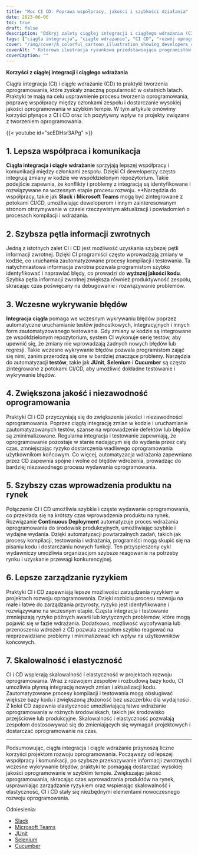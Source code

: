 ```yaml
---
title: "Moc CI CD: Poprawa współpracy, jakości i szybkości działania"
date: 2023-06-06
toc: true
draft: false
description: "Odkryj zalety ciągłej integracji i ciągłego wdrażania (CI CD) w tworzeniu oprogramowania, poprawiając współpracę, jakość i szybkość."
tags: ["ciągła integracja", "ciągłe wdrażanie", "CI CD", "rozwój oprogramowania", "współpraca", "komunikacja", "pętla sprzężenia zwrotnego", "wykrywanie błędów", "jakość oprogramowania", "niezawodność", "czas wprowadzenia na rynek", "zarządzanie ryzykiem", "skalowalność", "elastyczność", "testowanie automatyczne", "zwinny rozwój", "DevOps", "produktywność zespołu", "wydania oprogramowania", "automatyzacja wdrażania", "automatyzacja testów", "szybkie dostarczanie oprogramowania", "metodyki zwinne", "zarządzanie wydaniami", "inżynieria oprogramowania", "zwinne zespoły", "ciągłe doskonalenie", "testowanie oprogramowania", "potoki wdrażania", "proces wdrażania", "cykl życia oprogramowania"]
cover: "/img/cover/A_colorful_cartoon_illustration_showing_developers_collaborating.png"
coverAlt: " Kolorowa ilustracja rysunkowa przedstawiająca programistów współpracujących i wdrażających oprogramowanie szybko i wydajnie za pomocą narzędzi i procesów CI CD."
coverCaption: ""
---
```


**Korzyści z ciągłej integracji i ciągłego wdrażania**

Ciągła integracja (CI) i ciągłe wdrażanie (CD) to praktyki tworzenia oprogramowania, które zyskały znaczną popularność w ostatnich latach. Praktyki te mają na celu usprawnienie procesu tworzenia oprogramowania, poprawę współpracy między członkami zespołu i dostarczanie wysokiej jakości oprogramowania w szybkim tempie. W tym artykule omówimy korzyści płynące z CI i CD oraz ich pozytywny wpływ na projekty związane z tworzeniem oprogramowania.

{{< youtube id="scEDHsr3APg" >}}

## 1. Lepsza współpraca i komunikacja

**Ciągła integracja i ciągłe wdrażanie** sprzyjają lepszej współpracy i komunikacji między członkami zespołu. Dzięki CI deweloperzy często integrują zmiany w kodzie we współdzielonym repozytorium. Takie podejście zapewnia, że konflikty i problemy z integracją są identyfikowane i rozwiązywane na wczesnym etapie procesu rozwoju. **Narzędzia do współpracy, takie jak **Slack** i **Microsoft Teams** mogą być zintegrowane z potokami CI/CD, umożliwiając deweloperom i innym zainteresowanym stronom otrzymywanie w czasie rzeczywistym aktualizacji i powiadomień o procesach kompilacji i wdrażania.

## 2. Szybsza pętla informacji zwrotnych

Jedną z istotnych zalet CI i CD jest możliwość uzyskania szybszej pętli informacji zwrotnej. Dzięki CI programiści często wprowadzają zmiany w kodzie, co uruchamia zautomatyzowane procesy kompilacji i testowania. Ta natychmiastowa informacja zwrotna pozwala programistom szybko identyfikować i naprawiać błędy, co prowadzi do **wyższej jakości kodu**. Szybka pętla informacji zwrotnej zwiększa również produktywność zespołu, skracając czas poświęcany na debugowanie i rozwiązywanie problemów.

## 3. Wczesne wykrywanie błędów

**Integracja ciągła** pomaga we wczesnym wykrywaniu błędów poprzez automatyczne uruchamianie testów jednostkowych, integracyjnych i innych form zautomatyzowanego testowania. Gdy zmiany w kodzie są integrowane ze współdzielonym repozytorium, system CI wykonuje serię testów, aby upewnić się, że zmiany nie wprowadzają żadnych nowych błędów lub regresji. Takie wczesne wykrywanie błędów pozwala programistom zająć się nimi, zanim przerodzą się one w bardziej znaczące problemy. Narzędzia do automatyzacji **testów**, takie jak **JUnit**, **Selenium** i **Cucumber** są często zintegrowane z potokami CI/CD, aby umożliwić dokładne testowanie i wykrywanie błędów.

## 4. Zwiększona jakość i niezawodność oprogramowania

Praktyki CI i CD przyczyniają się do zwiększenia jakości i niezawodności oprogramowania. Poprzez ciągłą integrację zmian w kodzie i uruchamianie zautomatyzowanych testów, szanse na wprowadzenie defektów lub błędów są zminimalizowane. Regularna integracja i testowanie zapewniają, że oprogramowanie pozostaje w stanie nadającym się do wydania przez cały czas, zmniejszając ryzyko dostarczenia wadliwego oprogramowania użytkownikom końcowym. Co więcej, automatyzacja wdrażania zapewniana przez CD zapewnia spójne i wolne od błędów wdrożenia, prowadząc do bardziej niezawodnego procesu wydawania oprogramowania.

## 5. Szybszy czas wprowadzenia produktu na rynek

Połączenie CI i CD umożliwia szybkie i częste wydawanie oprogramowania, co przekłada się na krótszy czas wprowadzenia produktu na rynek. Rozwiązanie **Continuous Deployment** automatyzuje proces wdrażania oprogramowania do środowisk produkcyjnych, umożliwiając szybkie i wydajne wydania. Dzięki automatyzacji powtarzalnych zadań, takich jak procesy kompilacji, testowania i wdrażania, programiści mogą skupić się na pisaniu kodu i dostarczaniu nowych funkcji. Ten przyspieszony cykl wydawniczy umożliwia organizacjom szybsze reagowanie na potrzeby rynku i uzyskanie przewagi konkurencyjnej.

## 6. Lepsze zarządzanie ryzykiem

Praktyki CI i CD zapewniają lepsze możliwości zarządzania ryzykiem w projektach rozwoju oprogramowania. Dzięki rozbiciu procesu rozwoju na małe i łatwe do zarządzania przyrosty, ryzyko jest identyfikowane i rozwiązywane na wczesnym etapie. Częsta integracja i testowanie zmniejszają ryzyko późnych awarii lub krytycznych problemów, które mogą pojawić się w fazie wdrażania. Dodatkowo, możliwość wycofywania lub przenoszenia wdrożeń z CD pozwala zespołom szybko reagować na nieprzewidziane problemy i minimalizować ich wpływ na użytkowników końcowych.

## 7. Skalowalność i elastyczność

CI i CD wspierają skalowalność i elastyczność w projektach rozwoju oprogramowania. Wraz z rozwojem zespołów i rozbudową bazy kodu, CI umożliwia płynną integrację nowych zmian i aktualizacji kodu. Zautomatyzowane procesy kompilacji i testowania mogą obsługiwać większe bazy kodu i zwiększoną złożoność bez uszczerbku dla wydajności. Z kolei CD zapewnia elastyczność umożliwiającą łatwe wdrażanie oprogramowania w różnych środowiskach, takich jak środowisko przejściowe lub produkcyjne. Skalowalność i elastyczność pozwalają zespołom dostosowywać się do zmieniających się wymagań projektowych i dostarczać oprogramowanie na czas.

______

Podsumowując, ciągła integracja i ciągłe wdrażanie przynoszą liczne korzyści projektom rozwoju oprogramowania. Począwszy od lepszej współpracy i komunikacji, po szybsze przekazywanie informacji zwrotnych i wczesne wykrywanie błędów, praktyki te pomagają dostarczać wysokiej jakości oprogramowanie w szybkim tempie. Zwiększając jakość oprogramowania, skracając czas wprowadzania produktów na rynek, usprawniając zarządzanie ryzykiem oraz wspierając skalowalność i elastyczność, CI i CD stały się niezbędnymi elementami nowoczesnego rozwoju oprogramowania.

Odniesienia:
- [Slack](https://slack.com/)
- [Microsoft Teams](https://www.microsoft.com/en-us/microsoft-teams/group-chat-software)
- [JUnit](https://junit.org/junit5/)
- [Selenium](https://www.selenium.dev/)
- [Cucumber](https://cucumber.io/)
